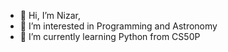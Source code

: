 - 👋 Hi, I’m Nizar,
- 👀 I’m interested in Programming and Astronomy
- 🌱 I’m currently learning Python from CS50P

